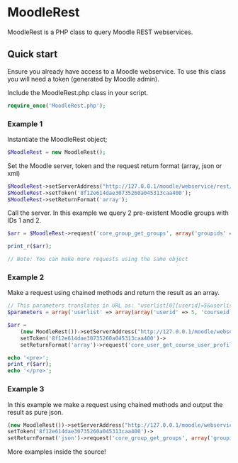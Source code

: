 # MoodleRest

MoodleRest is a PHP class to query Moodle REST webservices.

## Quick start

Ensure you already have access to a Moodle webservice. To use this class you will need a token (generated by Moodle admin).

Include the MoodleRest.php class in your script.

```php
require_once('MoodleRest.php');
```

### Example 1

Instantiate the MoodleRest object;

```php
$MoodleRest = new MoodleRest();
```

Set the Moodle server, token and the request return format (array, json or xml)

```php
$MoodleRest->setServerAddress("http://127.0.0.1/moodle/webservice/rest/server.php");
$MoodleRest->setToken('8f12e614dae30735260a045313caa400');
$MoodleRest->setReturnFormat('array');
```

Call the server. In this example we query 2 pre-existent Moodle groups with IDs 1 and 2.

```php
$arr = $MoodleRest->request('core_group_get_groups', array('groupids' => array(1,2)))->getData();

print_r($arr);

// Note: You can make more requests using the same object
```

### Example 2

Make a request using chained methods and return the result as an array.

```php
// This parameters translates in URL as: "userlist[0][userid]=5&userlist[1][userid]=4&userlist[0][courseid]=2&userlist[1][courseid]=2"
$parameters = array('userlist' => array(array('userid' => 5, 'courseid' => 2), array('userid' => 4, 'courseid' => 2)));

$arr =
    (new MoodleRest())->setServerAddress("http://127.0.0.1/moodle/webservice/rest/server.php")->
    setToken('8f12e614dae30735260a045313caa400')->
    setReturnFormat('array')->request('core_user_get_course_user_profiles', $parameters)->outputHeader()->getData();

echo '<pre>';
print_r($arr);
echo '</pre>';
```

### Example 3

In this example we make a request using chained methods and output the result as pure json.

```php
(new MoodleRest())->setServerAddress("http://127.0.0.1/moodle/webservice/rest/server.php")->
setToken('8f12e614dae30735260a045313caa400')->
setReturnFormat('json')->request('core_group_get_groups', array('groupids' => array(1,2)))->outputHeader()->outputResult();
```

More examples inside the source!
